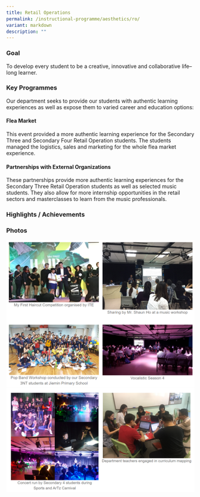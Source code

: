 ```yaml
---
title: Retail Operations
permalink: /instructional-programme/aesthetics/ro/
variant: markdown
description: ""
---
```

### Goal

To develop every student to be a creative, innovative and collaborative life–long learner.

### Key Programmes

Our department seeks to provide our students with authentic learning experiences as well as expose them to varied career and education options:

#### Flea Market

This event provided a more authentic learning experience for the Secondary Three and Secondary Four Retail Operation students. The students managed the logistics, sales and marketing for the whole flea market experience.

#### Partnerships with External Organizations

These partnerships provide more authentic learning experiences for the Secondary Three Retail Operation students as well as selected music students. They also allow for more internship opportunities in the retail sectors and masterclasses to learn from the music professionals.

### Highlights / Achievements



### Photos

![](/images/IP/Aesthetics/Ast_photo1.png)
![](/images/IP/Aesthetics/Ast_photo2.png)